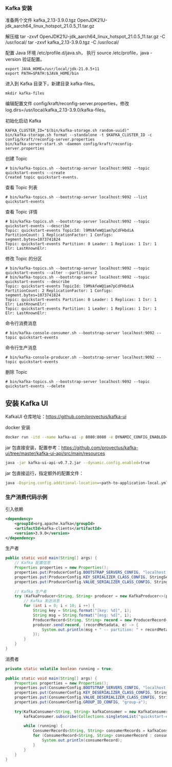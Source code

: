 ### Kafka 安装
准备两个文件
kafka_2.13-3.9.0.tgz
OpenJDK21U-jdk_aarch64_linux_hotspot_21.0.5_11.tar.gz

解压缩
 tar -zxvf OpenJDK21U-jdk_aarch64_linux_hotspot_21.0.5_11.tar.gz -C /usr/local/
 tar -zxvf kafka_2.13-3.9.0.tgz -C /usr/local/

配置 Java 环境  /etc/profile.d/java.sh， 执行 source /etc/profile，java -version 验证配置。
```
export JAVA_HOME=/usr/local/jdk-21.0.5+11
export PATH=$PATH:$JAVA_HOME/bin
```

进入到 Kafka 目录下，新建目录 kafka-files。
```
mkdir kafka-files
```

编辑配置文件 config/kraft/reconfig-server.properties，修改 log.dirs=/usr/local/kafka_2.13-3.9.0/kafka-files。

初始化启动 Kafka
```
KAFKA_CLUSTER_ID="$(bin/kafka-storage.sh random-uuid)"
bin/kafka-storage.sh format --standalone -t $KAFKA_CLUSTER_ID -c config/kraft/reconfig-server.properties
bin/kafka-server-start.sh -daemon config/kraft/reconfig-server.properties
```


创建 Topic
```
# bin/kafka-topics.sh --bootstrap-server localhost:9092 --topic quickstart-events --create
Created topic quickstart-events.
```

查看 Topic 列表
```
# bin/kafka-topics.sh --bootstrap-server localhost:9092 --list
quickstart-events
```

查看 Topic 详情
```
# bin/kafka-topics.sh --bootstrap-server localhost:9092 --topic quickstart-events --describe
Topic: quickstart-events TopicId: l9MVAfeWQ1am7pCdFHbdiA PartitionCount: 1 ReplicationFactor: 1 Configs: segment.bytes=1073741824
Topic: quickstart-events Partition: 0 Leader: 1 Replicas: 1 Isr: 1 Elr: LastKnownElr:
```

修改 Topic 的分区
```
# bin/kafka-topics.sh --bootstrap-server localhost:9092 --topic quickstart-events --alter --partitions 2
# bin/kafka-topics.sh --bootstrap-server localhost:9092 --topic quickstart-events --describe
Topic: quickstart-events TopicId: l9MVAfeWQ1am7pCdFHbdiA PartitionCount: 2 ReplicationFactor: 1 Configs: segment.bytes=1073741824
Topic: quickstart-events Partition: 0 Leader: 1 Replicas: 1 Isr: 1 Elr: LastKnownElr: 
Topic: quickstart-events Partition: 1 Leader: 1 Replicas: 1 Isr: 1 Elr: LastKnownElr:
```

命令行消费消息
```
# bin/kafka-console-consumer.sh --bootstrap-server localhost:9092 --topic quickstart-events
```

命令行生产消息
```
# bin/kafka-console-producer.sh --bootstrap-server localhost:9092 --topic quickstart-events
```

删除 Topic
```
# bin/kafka-topics.sh --bootstrap-server localhost:9092 --topic quickstart-events --delete
```

## 安装 Kafka UI 
KafkaUI 仓库地址：https://github.com/provectus/kafka-ui

docker 安装
```bash
docker run -itd --name kafka-ui -p 8080:8080 -e DYNAMIC_CONFIG_ENABLED=true provectuslabs/kafka-ui
```

jar 包直接安装，配置参考：https://github.com/provectus/kafka-ui/tree/master/kafka-ui-api/src/main/resources
```bash
java -jar kafka-ui-api-v0.7.2.jar --dynamic.config.enabled=true
```

jar 包直接运行，指定额外的配置文件：
```bash
java -Dspring.config.additional-location=<path-to-application-local.yml> -jar <path-to-jar>.jar
```
### 生产消费代码示例

引入依赖
```xml
<dependency>  
    <groupId>org.apache.kafka</groupId>  
    <artifactId>kafka-clients</artifactId>  
    <version>3.9.0</version>  
</dependency>
```

生产者
```java
public static void main(String[] args) {  
    // Kafka 配置信息  
    Properties properties = new Properties();  
    properties.put(ProducerConfig.BOOTSTRAP_SERVERS_CONFIG, "localhost:9092");  
    properties.put(ProducerConfig.KEY_SERIALIZER_CLASS_CONFIG, StringSerializer.class.getName());  
    properties.put(ProducerConfig.VALUE_SERIALIZER_CLASS_CONFIG, StringSerializer.class.getName());  
  
    // Kafka 生产者  
    try (KafkaProducer<String, String> producer = new KafkaProducer<>(properties)) {  
        // Kafka 发送消息  
        for (int i = 0; i < 10; i ++) {  
            String key = String.format("[key: %d]", i);  
            String msg = String.format("[msg: %d]", i);  
            ProducerRecord<String, String> record = new ProducerRecord<>("quickstart-events", key, msg);  
            producer.send(record, (recordMetadata, e) -> {  
                System.out.println(msg + " -- partition: " + recordMetadata.partition() + " -- offset: " + recordMetadata.offset());  
            });  
        }  
    }  
}
```

消费者
```java
private static volatile boolean running = true;  
  
public static void main(String[] args) {  
    Properties properties = new Properties();  
    properties.put(ConsumerConfig.BOOTSTRAP_SERVERS_CONFIG, "localhost:9092");  
    properties.put(ConsumerConfig.KEY_DESERIALIZER_CLASS_CONFIG, StringDeserializer.class.getName());  
    properties.put(ConsumerConfig.VALUE_DESERIALIZER_CLASS_CONFIG, StringDeserializer.class.getName());  
    properties.put(ConsumerConfig.GROUP_ID_CONFIG, "group-a");  
  
    try(KafkaConsumer<String, String> kafkaConsumer = new KafkaConsumer<>(properties)) {  
        kafkaConsumer.subscribe(Collections.singletonList("quickstart-events"));  
  
        while (running) {  
            ConsumerRecords<String, String> consumerRecords = kafkaConsumer.poll(100);  
            for (ConsumerRecord<String, String> consumerRecord : consumerRecords) {  
                System.out.println(consumerRecord);  
            }  
        }  
    }  
}
```